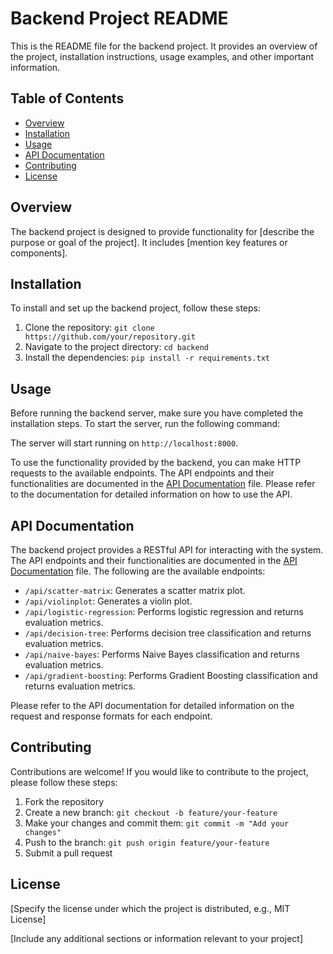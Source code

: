 # Backend Project README

This is the README file for the backend project. It provides an overview of the project, installation instructions, usage examples, and other important information.

## Table of Contents

- [Overview](#overview)
- [Installation](#installation)
- [Usage](#usage)
- [API Documentation](#api-documentation)
- [Contributing](#contributing)
- [License](#license)

## Overview

The backend project is designed to provide functionality for [describe the purpose or goal of the project]. It includes [mention key features or components].

## Installation

To install and set up the backend project, follow these steps:

1. Clone the repository: `git clone https://github.com/your/repository.git`
2. Navigate to the project directory: `cd backend`
3. Install the dependencies: `pip install -r requirements.txt`

## Usage

Before running the backend server, make sure you have completed the installation steps. To start the server, run the following command:


The server will start running on `http://localhost:8000`.

To use the functionality provided by the backend, you can make HTTP requests to the available endpoints. The API endpoints and their functionalities are documented in the [API Documentation](./api-docs.md) file. Please refer to the documentation for detailed information on how to use the API.

## API Documentation

The backend project provides a RESTful API for interacting with the system. The API endpoints and their functionalities are documented in the [API Documentation](./api-docs.md) file. The following are the available endpoints:

- `/api/scatter-matrix`: Generates a scatter matrix plot.
- `/api/violinplot`: Generates a violin plot.
- `/api/logistic-regression`: Performs logistic regression and returns evaluation metrics.
- `/api/decision-tree`: Performs decision tree classification and returns evaluation metrics.
- `/api/naive-bayes`: Performs Naive Bayes classification and returns evaluation metrics.
- `/api/gradient-boosting`: Performs Gradient Boosting classification and returns evaluation metrics.

Please refer to the API documentation for detailed information on the request and response formats for each endpoint.

## Contributing

Contributions are welcome! If you would like to contribute to the project, please follow these steps:

1. Fork the repository
2. Create a new branch: `git checkout -b feature/your-feature`
3. Make your changes and commit them: `git commit -m "Add your changes"`
4. Push to the branch: `git push origin feature/your-feature`
5. Submit a pull request

## License

[Specify the license under which the project is distributed, e.g., MIT License]

[Include any additional sections or information relevant to your project]
